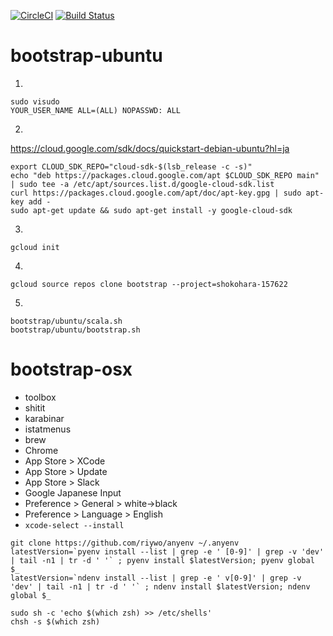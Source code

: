 [![CircleCI](https://circleci.com/gh/shokohara/bootstrap.svg?style=svg)](https://circleci.com/gh/shokohara/bootstrap)
[![Build Status](https://travis-ci.org/shokohara/bootstrap.svg?branch=master)](https://travis-ci.org/shokohara/bootstrap)

# bootstrap-ubuntu

1.
```
sudo visudo
YOUR_USER_NAME ALL=(ALL) NOPASSWD: ALL
```

2.
https://cloud.google.com/sdk/docs/quickstart-debian-ubuntu?hl=ja
```
export CLOUD_SDK_REPO="cloud-sdk-$(lsb_release -c -s)"
echo "deb https://packages.cloud.google.com/apt $CLOUD_SDK_REPO main" | sudo tee -a /etc/apt/sources.list.d/google-cloud-sdk.list
curl https://packages.cloud.google.com/apt/doc/apt-key.gpg | sudo apt-key add -
sudo apt-get update && sudo apt-get install -y google-cloud-sdk
```

3.
```
gcloud init
```

4.
```
gcloud source repos clone bootstrap --project=shokohara-157622
```

5.
```
bootstrap/ubuntu/scala.sh
bootstrap/ubuntu/bootstrap.sh
```

# bootstrap-osx
- toolbox
- shitit
- karabinar
- istatmenus
- brew
- Chrome
- App Store > XCode
- App Store > Update
- App Store > Slack
- Google Japanese Input
- Preference > General > white->black
- Preference > Language > English
- `xcode-select --install`

```
git clone https://github.com/riywo/anyenv ~/.anyenv
latestVersion=`pyenv install --list | grep -e ' [0-9]' | grep -v 'dev' | tail -n1 | tr -d ' '` ; pyenv install $latestVersion; pyenv global $_
latestVersion=`ndenv install --list | grep -e ' v[0-9]' | grep -v 'dev' | tail -n1 | tr -d ' '` ; ndenv install $latestVersion; ndenv global $_ 

sudo sh -c 'echo $(which zsh) >> /etc/shells'
chsh -s $(which zsh)
```
